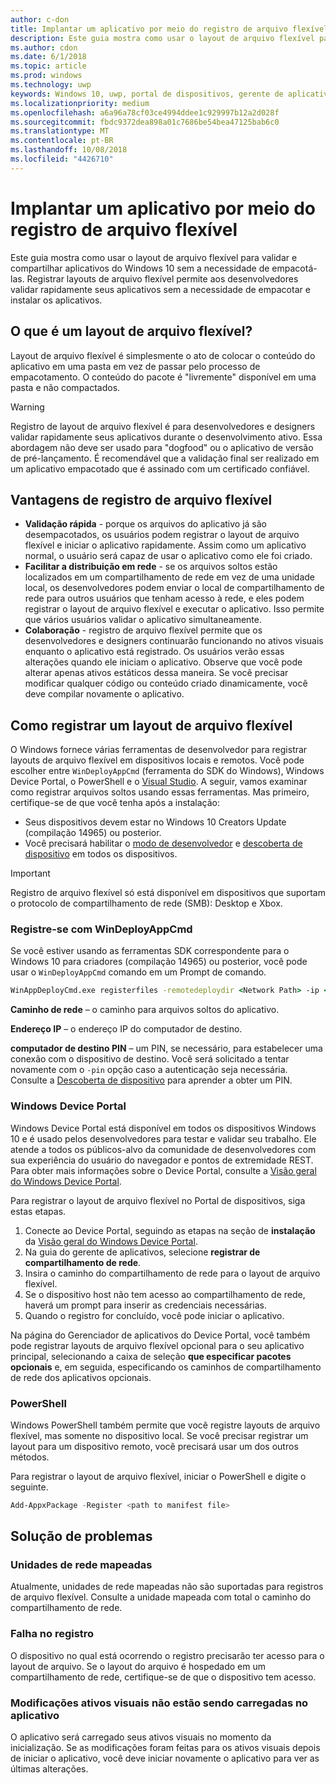 ```yaml
---
author: c-don
title: Implantar um aplicativo por meio do registro de arquivo flexível
description: Este guia mostra como usar o layout de arquivo flexível para validar e compartilhar aplicativos do Windows 10 sem a necessidade de empacotá-las.
ms.author: cdon
ms.date: 6/1/2018
ms.topic: article
ms.prod: windows
ms.technology: uwp
keywords: Windows 10, uwp, portal de dispositivos, gerente de aplicativos, implantação, sdk
ms.localizationpriority: medium
ms.openlocfilehash: a6a96a78cf03ce4994ddee1c929997b12a2d028f
ms.sourcegitcommit: fbdc9372dea898a01c7686be54bea47125bab6c0
ms.translationtype: MT
ms.contentlocale: pt-BR
ms.lasthandoff: 10/08/2018
ms.locfileid: "4426710"
---
```

# <a name="deploy-an-app-through-loose-file-registration"></a>Implantar um aplicativo por meio do registro de arquivo flexível 

Este guia mostra como usar o layout de arquivo flexível para validar e compartilhar aplicativos do Windows 10 sem a necessidade de empacotá-las. Registrar layouts de arquivo flexível permite aos desenvolvedores validar rapidamente seus aplicativos sem a necessidade de empacotar e instalar os aplicativos. 

## <a name="what-is-a-loose-file-layout"></a>O que é um layout de arquivo flexível?

Layout de arquivo flexível é simplesmente o ato de colocar o conteúdo do aplicativo em uma pasta em vez de passar pelo processo de empacotamento. O conteúdo do pacote é "livremente" disponível em uma pasta e não compactados. 

> [!WARNING]
> Registro de layout de arquivo flexível é para desenvolvedores e designers validar rapidamente seus aplicativos durante o desenvolvimento ativo. Essa abordagem não deve ser usado para "dogfood" ou o aplicativo de versão de pré-lançamento. É recomendável que a validação final ser realizado em um aplicativo empacotado que é assinado com um certificado confiável. 

## <a name="advantages-of-loose-file-registration"></a>Vantagens de registro de arquivo flexível

- **Validação rápida** - porque os arquivos do aplicativo já são desempacotados, os usuários podem registrar o layout de arquivo flexível e iniciar o aplicativo rapidamente. Assim como um aplicativo normal, o usuário será capaz de usar o aplicativo como ele foi criado. 
- **Facilitar a distribuição em rede** - se os arquivos soltos estão localizados em um compartilhamento de rede em vez de uma unidade local, os desenvolvedores podem enviar o local de compartilhamento de rede para outros usuários que tenham acesso à rede, e eles podem registrar o layout de arquivo flexível e executar o aplicativo. Isso permite que vários usuários validar o aplicativo simultaneamente. 
- **Colaboração** - registro de arquivo flexível permite que os desenvolvedores e designers continuarão funcionando no ativos visuais enquanto o aplicativo está registrado. Os usuários verão essas alterações quando ele iniciam o aplicativo. Observe que você pode alterar apenas ativos estáticos dessa maneira. Se você precisar modificar qualquer código ou conteúdo criado dinamicamente, você deve compilar novamente o aplicativo.

## <a name="how-to-register-a-loose-file-layout"></a>Como registrar um layout de arquivo flexível

O Windows fornece várias ferramentas de desenvolvedor para registrar layouts de arquivo flexível em dispositivos locais e remotos. Você pode escolher entre `WinDeployAppCmd` (ferramenta do SDK do Windows), Windows Device Portal, o PowerShell e o [Visual Studio](https://docs.microsoft.com/windows/uwp/debug-test-perf/deploying-and-debugging-uwp-apps#register-layout-from-network). A seguir, vamos examinar como registrar arquivos soltos usando essas ferramentas. Mas primeiro, certifique-se de que você tenha após a instalação:

- Seus dispositivos devem estar no Windows 10 Creators Update (compilação 14965) ou posterior.
- Você precisará habilitar o [modo de desenvolvedor](https://msdn.microsoft.com/windows/uwp/get-started/enable-your-device-for-development) e [descoberta de dispositivo](https://docs.microsoft.com/en-us/windows/uwp/get-started/enable-your-device-for-development#device-discovery) em todos os dispositivos.

> [!IMPORTANT]
> Registro de arquivo flexível só está disponível em dispositivos que suportam o protocolo de compartilhamento de rede (SMB): Desktop e Xbox. 

### <a name="register-with-windeployappcmd"></a>Registre-se com WinDeployAppCmd

Se você estiver usando as ferramentas SDK correspondente para o Windows 10 para criadores (compilação 14965) ou posterior, você pode usar o `WinDeployAppCmd` comando em um Prompt de comando.

```cmd
WinAppDeployCmd.exe registerfiles -remotedeploydir <Network Path> -ip <IP Address> -pin <target machine PIN>
```

**Caminho de rede** – o caminho para arquivos soltos do aplicativo.

**Endereço IP** – o endereço IP do computador de destino.

**computador de destino PIN** – um PIN, se necessário, para estabelecer uma conexão com o dispositivo de destino. Você será solicitado a tentar novamente com o `-pin` opção caso a autenticação seja necessária. Consulte a [Descoberta de dispositivo](https://docs.microsoft.com/windows/uwp/get-started/enable-your-device-for-development#device-discovery) para aprender a obter um PIN.

### <a name="windows-device-portal"></a>Windows Device Portal

Windows Device Portal está disponível em todos os dispositivos Windows 10 e é usado pelos desenvolvedores para testar e validar seu trabalho. Ele atende a todos os públicos-alvo da comunidade de desenvolvedores com sua experiência do usuário do navegador e pontos de extremidade REST. Para obter mais informações sobre o Device Portal, consulte a [Visão geral do Windows Device Portal](device-portal.md).

Para registrar o layout de arquivo flexível no Portal de dispositivos, siga estas etapas.

1. Conecte ao Device Portal, seguindo as etapas na seção de **instalação** da [Visão geral do Windows Device Portal](device-portal.md).
1. Na guia do gerente de aplicativos, selecione **registrar de compartilhamento de rede**.
1. Insira o caminho do compartilhamento de rede para o layout de arquivo flexível. 
1. Se o dispositivo host não tem acesso ao compartilhamento de rede, haverá um prompt para inserir as credenciais necessárias.
1. Quando o registro for concluído, você pode iniciar o aplicativo.

Na página do Gerenciador de aplicativos do Device Portal, você também pode registrar layouts de arquivo flexível opcional para o seu aplicativo principal, selecionando a caixa de seleção **que especificar pacotes opcionais** e, em seguida, especificando os caminhos de compartilhamento de rede dos aplicativos opcionais. 

### <a name="powershell"></a>PowerShell 

Windows PowerShell também permite que você registre layouts de arquivo flexível, mas somente no dispositivo local. Se você precisar registrar um layout para um dispositivo remoto, você precisará usar um dos outros métodos. 

Para registrar o layout de arquivo flexível, iniciar o PowerShell e digite o seguinte.

```PowerShell
Add-AppxPackage -Register <path to manifest file>
```

## <a name="troubleshooting"></a>Solução de problemas

### <a name="mapped-network-drives"></a>Unidades de rede mapeadas
Atualmente, unidades de rede mapeadas não são suportadas para registros de arquivo flexível. Consulte a unidade mapeada com total o caminho do compartilhamento de rede.

### <a name="registration-failure"></a>Falha no registro
O dispositivo no qual está ocorrendo o registro precisarão ter acesso para o layout de arquivo. Se o layout do arquivo é hospedado em um compartilhamento de rede, certifique-se de que o dispositivo tem acesso. 

### <a name="modifications-to-visual-assets-arent-being-loaded-in-the-app"></a>Modificações ativos visuais não estão sendo carregadas no aplicativo 
O aplicativo será carregado seus ativos visuais no momento da inicialização. Se as modificações foram feitas para os ativos visuais depois de iniciar o aplicativo, você deve iniciar novamente o aplicativo para ver as últimas alterações.